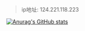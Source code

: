 > ip地址: 124.221.118.223  

[![Anurag's GitHub stats](https://github-readme-stats.vercel.app/api?username=aierx)](https://github.com/anuraghazra/github-readme-stats)
